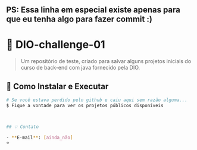 # 
#### 

## PS: Essa linha em especial existe apenas para que eu tenha algo para fazer commit :)
# 📌 DIO-challenge-01

> Um repositório de teste, criado para salvar alguns projetos iniciais do curso de back-end com java fornecido pela DIO.

## 🚀 Como Instalar e Executar

```bash
# Se você estava perdido pelo github e caiu aqui sem razão alguma... 
$ Fique a vontade para ver os projetos públicos disponíveis



## 💡 Contato

- **E-mail**: [ainda_não]
⭐
